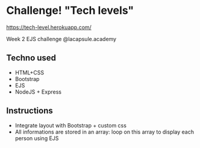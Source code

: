 # Challenge! "Tech levels"
https://tech-level.herokuapp.com/

Week 2 EJS challenge @lacapsule.academy

## Techno used
- HTML+CSS
- Bootstrap
- EJS
- NodeJS + Express

## Instructions
- Integrate layout with Bootstrap + custom css
- All informations are stored in an array: loop on this array to display each person using EJS
